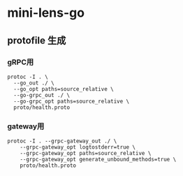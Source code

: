 # mini-lens-go

## protofile 生成
### gRPC用
```
protoc -I . \
  --go_out ./ \
  --go_opt paths=source_relative \
  --go-grpc_out ./ \
  --go-grpc_opt paths=source_relative \
  proto/health.proto
```

### gateway用
```
protoc -I . --grpc-gateway_out ./ \
    --grpc-gateway_opt logtostderr=true \
    --grpc-gateway_opt paths=source_relative \
    --grpc-gateway_opt generate_unbound_methods=true \
    proto/health.proto
```
